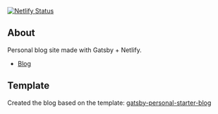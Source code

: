 [![Netlify Status](https://api.netlify.com/api/v1/badges/c7c42df8-87aa-4d65-b832-30eabd0814c1/deploy-status)](https://app.netlify.com/sites/watalog/deploys)

## About

Personal blog site made with Gatsby + Netlify.

- [Blog](https://watarumaedablog.com/)

## Template

Created the blog based on the template: [gatsby-personal-starter-blog](https://github.com/thomaswang/gatsby-personal-starter-blog)
